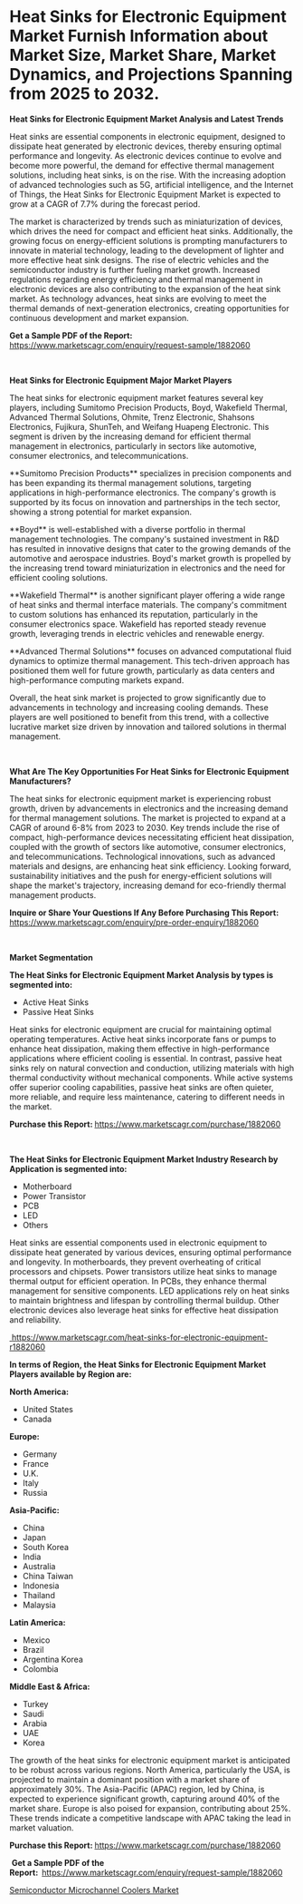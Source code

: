 <p><h1>Heat Sinks for Electronic Equipment Market Furnish Information about Market Size, Market Share, Market Dynamics, and Projections Spanning from 2025 to 2032.</h1></p><p><strong>Heat Sinks for Electronic Equipment Market Analysis and Latest Trends</strong></p>
<p><p>Heat sinks are essential components in electronic equipment, designed to dissipate heat generated by electronic devices, thereby ensuring optimal performance and longevity. As electronic devices continue to evolve and become more powerful, the demand for effective thermal management solutions, including heat sinks, is on the rise. With the increasing adoption of advanced technologies such as 5G, artificial intelligence, and the Internet of Things, the Heat Sinks for Electronic Equipment Market is expected to grow at a CAGR of 7.7% during the forecast period.</p><p>The market is characterized by trends such as miniaturization of devices, which drives the need for compact and efficient heat sinks. Additionally, the growing focus on energy-efficient solutions is prompting manufacturers to innovate in material technology, leading to the development of lighter and more effective heat sink designs. The rise of electric vehicles and the semiconductor industry is further fueling market growth. Increased regulations regarding energy efficiency and thermal management in electronic devices are also contributing to the expansion of the heat sink market. As technology advances, heat sinks are evolving to meet the thermal demands of next-generation electronics, creating opportunities for continuous development and market expansion.</p></p>
<p><strong>Get a Sample PDF of the Report:&nbsp;</strong> <a href="https://www.marketscagr.com/enquiry/request-sample/1882060?utm_campaign=1126&utm_medium=2&utm_source=Github&utm_content=ia&utm_term=07042025&utm_id=heat-sinks-for-electronic-equipment">https://www.marketscagr.com/enquiry/request-sample/1882060</a></p>
<p>&nbsp;</p>
<p><strong>Heat Sinks for Electronic Equipment Major Market Players</strong></p>
<p><p>The heat sinks for electronic equipment market features several key players, including Sumitomo Precision Products, Boyd, Wakefield Thermal, Advanced Thermal Solutions, Ohmite, Trenz Electronic, Shahsons Electronics, Fujikura, ShunTeh, and Weifang Huapeng Electronic. This segment is driven by the increasing demand for efficient thermal management in electronics, particularly in sectors like automotive, consumer electronics, and telecommunications.</p><p>**Sumitomo Precision Products** specializes in precision components and has been expanding its thermal management solutions, targeting applications in high-performance electronics. The company's growth is supported by its focus on innovation and partnerships in the tech sector, showing a strong potential for market expansion.</p><p>**Boyd** is well-established with a diverse portfolio in thermal management technologies. The company's sustained investment in R&D has resulted in innovative designs that cater to the growing demands of the automotive and aerospace industries. Boyd's market growth is propelled by the increasing trend toward miniaturization in electronics and the need for efficient cooling solutions.</p><p>**Wakefield Thermal** is another significant player offering a wide range of heat sinks and thermal interface materials. The company's commitment to custom solutions has enhanced its reputation, particularly in the consumer electronics space. Wakefield has reported steady revenue growth, leveraging trends in electric vehicles and renewable energy.</p><p>**Advanced Thermal Solutions** focuses on advanced computational fluid dynamics to optimize thermal management. This tech-driven approach has positioned them well for future growth, particularly as data centers and high-performance computing markets expand.</p><p>Overall, the heat sink market is projected to grow significantly due to advancements in technology and increasing cooling demands. These players are well positioned to benefit from this trend, with a collective lucrative market size driven by innovation and tailored solutions in thermal management.</p></p>
<p>&nbsp;</p>
<p><strong>What Are The Key Opportunities For Heat Sinks for Electronic Equipment Manufacturers?</strong></p>
<p><p>The heat sinks for electronic equipment market is experiencing robust growth, driven by advancements in electronics and the increasing demand for thermal management solutions. The market is projected to expand at a CAGR of around 6-8% from 2023 to 2030. Key trends include the rise of compact, high-performance devices necessitating efficient heat dissipation, coupled with the growth of sectors like automotive, consumer electronics, and telecommunications. Technological innovations, such as advanced materials and designs, are enhancing heat sink efficiency. Looking forward, sustainability initiatives and the push for energy-efficient solutions will shape the market's trajectory, increasing demand for eco-friendly thermal management products.</p></p>
<p><strong>Inquire or Share Your Questions If Any Before Purchasing This Report:</strong> <a href="https://www.marketscagr.com/enquiry/pre-order-enquiry/1882060?utm_campaign=1126&utm_medium=2&utm_source=Github&utm_content=ia&utm_term=07042025&utm_id=heat-sinks-for-electronic-equipment">https://www.marketscagr.com/enquiry/pre-order-enquiry/1882060</a></p>
<p>&nbsp;</p>
<p><strong>Market Segmentation</strong></p>
<p><strong>The Heat Sinks for Electronic Equipment Market Analysis by types is segmented into:</strong></p>
<p><ul><li>Active Heat Sinks</li><li>Passive Heat Sinks</li></ul></p>
<p><p>Heat sinks for electronic equipment are crucial for maintaining optimal operating temperatures. Active heat sinks incorporate fans or pumps to enhance heat dissipation, making them effective in high-performance applications where efficient cooling is essential. In contrast, passive heat sinks rely on natural convection and conduction, utilizing materials with high thermal conductivity without mechanical components. While active systems offer superior cooling capabilities, passive heat sinks are often quieter, more reliable, and require less maintenance, catering to different needs in the market.</p></p>
<p><strong>Purchase this Report:&nbsp;</strong><a href="https://www.marketscagr.com/purchase/1882060?utm_campaign=1126&utm_medium=2&utm_source=Github&utm_content=ia&utm_term=07042025&utm_id=heat-sinks-for-electronic-equipment">https://www.marketscagr.com/purchase/1882060</a></p>
<p>&nbsp;</p>
<p><strong>The Heat Sinks for Electronic Equipment Market Industry Research by Application is segmented into:</strong></p>
<p><ul><li>Motherboard</li><li>Power Transistor</li><li>PCB</li><li>LED</li><li>Others</li></ul></p>
<p><p>Heat sinks are essential components used in electronic equipment to dissipate heat generated by various devices, ensuring optimal performance and longevity. In motherboards, they prevent overheating of critical processors and chipsets. Power transistors utilize heat sinks to manage thermal output for efficient operation. In PCBs, they enhance thermal management for sensitive components. LED applications rely on heat sinks to maintain brightness and lifespan by controlling thermal buildup. Other electronic devices also leverage heat sinks for effective heat dissipation and reliability.</p></p>
<p><a href="https://www.marketscagr.com/heat-sinks-for-electronic-equipment-r1882060?utm_campaign=1126&utm_medium=2&utm_source=Github&utm_content=ia&utm_term=07042025&utm_id=heat-sinks-for-electronic-equipment">&nbsp;https://www.marketscagr.com/heat-sinks-for-electronic-equipment-r1882060</a></p>
<p><strong>In terms of Region, the Heat Sinks for Electronic Equipment Market Players available by Region are:</strong></p>
<p>
    <p> <strong> North America: </strong>
        <ul>
            <li>United States</li>
            <li>Canada</li>
        </ul>
        </p> 
    <p> <strong> Europe: </strong>
        <ul>
            <li>Germany</li>
            <li>France</li>
            <li>U.K.</li>
            <li>Italy</li>
            <li>Russia</li>
        </ul>
        </p> 
    <p> <strong> Asia-Pacific: </strong>
        <ul>
            <li>China</li>
            <li>Japan</li>
            <li>South Korea</li>
            <li>India</li>
            <li>Australia</li>
            <li>China Taiwan</li>
            <li>Indonesia</li>
            <li>Thailand</li>
            <li>Malaysia</li>
        </ul>
        </p> 
    <p> <strong> Latin America: </strong>
        <ul>
            <li>Mexico</li>
            <li>Brazil</li>
            <li>Argentina Korea</li>
            <li>Colombia</li>
        </ul>
        </p> 
    <p> <strong> Middle East & Africa: </strong>
        <ul>
            <li>Turkey</li>
            <li>Saudi</li>
            <li>Arabia</li>
            <li>UAE</li>
            <li>Korea</li>
        </ul>
    </p>
    </p>
<p><p>The growth of the heat sinks for electronic equipment market is anticipated to be robust across various regions. North America, particularly the USA, is projected to maintain a dominant position with a market share of approximately 30%. The Asia-Pacific (APAC) region, led by China, is expected to experience significant growth, capturing around 40% of the market share. Europe is also poised for expansion, contributing about 25%. These trends indicate a competitive landscape with APAC taking the lead in market valuation.</p></p>
<p><strong>Purchase this Report: </strong><a href="https://www.marketscagr.com/purchase/1882060?utm_campaign=1126&utm_medium=2&utm_source=Github&utm_content=ia&utm_term=07042025&utm_id=heat-sinks-for-electronic-equipment">https://www.marketscagr.com/purchase/1882060</a></p>
<p>&nbsp;<strong>Get a Sample PDF of the Report:&nbsp;&nbsp;</strong><a href="https://www.marketscagr.com/enquiry/request-sample/1882060?utm_campaign=1126&utm_medium=2&utm_source=Github&utm_content=ia&utm_term=07042025&utm_id=heat-sinks-for-electronic-equipment">https://www.marketscagr.com/enquiry/request-sample/1882060</a></p>
<p><strong></strong></p>
<p><p><a href="https://github.com/julyju69/Market-Research-Report-List-6/blob/main/semiconductor-microchannel-coolers-market.md?utm_campaign=1126&utm_medium=2&utm_source=Github&utm_content=ia&utm_term=07042025&utm_id=heat-sinks-for-electronic-equipment">Semiconductor Microchannel Coolers Market</a></p></p>